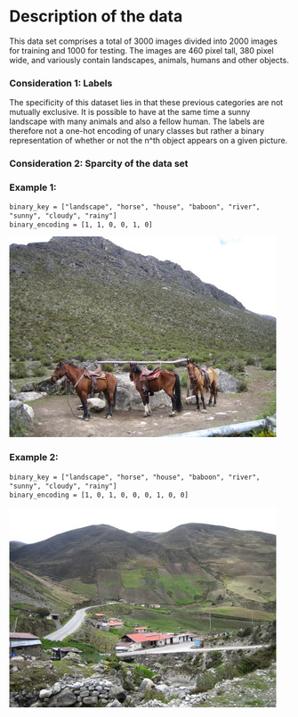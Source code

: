 # Description of the data

This data set comprises a total of 3000 images divided into 2000 images for
training and 1000 for testing.  The images are 460 pixel tall, 380 pixel wide,
and variously contain landscapes, animals, humans and other objects. 

### Consideration 1: Labels
The specificity of this dataset lies in that these previous categories are not mutually exclusive. It is possible to have at the same time a sunny landscape
with many animals and also a fellow human. The labels are therefore not a one-hot
encoding of unary classes but rather a binary representation of whether or not
the n^th object appears on a given picture.

### Consideration 2: Sparcity of the data set


### Example 1:

```
binary_key = ["landscape", "horse", "house", "baboon", "river", "sunny", "cloudy", "rainy"]
binary_encoding = [1, 1, 0, 0, 1, 0]
```
![photo1](https://raw.githubusercontent.com/abetaresh/ML-Project/main/data/testing/27-27707.jpg)

### Example 2:
```
binary_key = ["landscape", "horse", "house", "baboon", "river", "sunny", "cloudy", "rainy"]
binary_encoding = [1, 0, 1, 0, 0, 0, 1, 0, 0]
```
![photo2](https://raw.githubusercontent.com/abetaresh/ML-Project/main/data/testing/27-27708.jpg)
